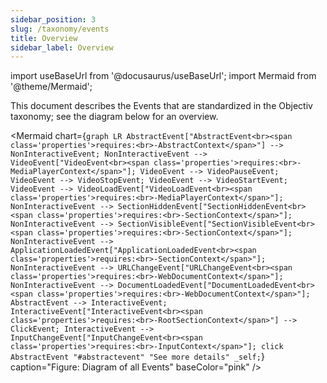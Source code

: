 ```yaml
---
sidebar_position: 3
slug: /taxonomy/events
title: Overview
sidebar_label: Overview
---
```


import useBaseUrl from '@docusaurus/useBaseUrl';
import Mermaid from '@theme/Mermaid';

This document describes the Events that are standardized in the Objectiv taxonomy; see the diagram below for an overview.

<Mermaid chart={`
	graph LR
    AbstractEvent["AbstractEvent<br><span class='properties'>requires:<br>-AbstractContext</span>"] --> NonInteractiveEvent;
    NonInteractiveEvent --> VideoEvent["VideoEvent<br><span class='properties'>requires:<br>-MediaPlayerContext</span>"];
    VideoEvent --> VideoPauseEvent;
    VideoEvent --> VideoStopEvent;
    VideoEvent --> VideoStartEvent;
    VideoEvent --> VideoLoadEvent["VideoLoadEvent<br><span class='properties'>requires:<br>-MediaPlayerContext</span>"];
    NonInteractiveEvent --> SectionHiddenEvent["SectionHiddenEvent<br><span class='properties'>requires:<br>-SectionContext</span>"];
    NonInteractiveEvent --> SectionVisibleEvent["SectionVisibleEvent<br><span class='properties'>requires:<br>-SectionContext</span>"];
    NonInteractiveEvent --> ApplicationLoadedEvent["ApplicationLoadedEvent<br><span class='properties'>requires:<br>-SectionContext</span>"];
    NonInteractiveEvent --> URLChangeEvent["URLChangeEvent<br><span class='properties'>requires:<br>-WebDocumentContext</span>"];
    NonInteractiveEvent --> DocumentLoadedEvent["DocumentLoadedEvent<br><span class='properties'>requires:<br>-WebDocumentContext</span>"];
    AbstractEvent --> InteractiveEvent;
    InteractiveEvent["InteractiveEvent<br><span class='properties'>requires:<br>-RootSectionContext</span>"] --> ClickEvent;
    InteractiveEvent --> InputChangeEvent["InputChangeEvent<br><span class='properties'>requires:<br>-InputContext</span>"];
    click AbstractEvent "#abstractevent" "See more details" _self;
`} caption="Figure: Diagram of all Events" baseColor="pink" />